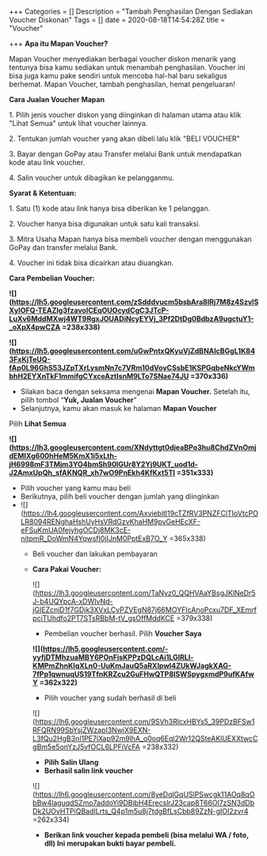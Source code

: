 +++
Categories = []
Description = "Tambah Penghasilan Dengan Sediakan Voucher Diskonan"
Tags = []
date = 2020-08-18T14:54:28Z
title = "Voucher"

+++
**Apa itu Mapan Voucher?**

Mapan Voucher menyediakan berbagai voucher diskon menarik yang tentunya bisa kamu sediakan untuk menambah penghasilan. Voucher ini bisa juga kamu pake sendiri untuk mencoba hal-hal baru sekaligus berhemat. Mapan Voucher, tambah penghasilan, hemat pengeluaran!

**Cara Jualan Voucher Mapan**

1\. Pilih jenis voucher diskon yang diinginkan di halaman utama atau klik "Lihat Semua" untuk lihat voucher lainnya.

2\. Tentukan jumlah voucher yang akan dibeli lalu klik "BELI VOUCHER"

3\. Bayar dengan GoPay atau Transfer melalui Bank untuk mendapatkan kode atau link voucher.

4\. Salin voucher untuk dibagikan ke pelangganmu.

**Syarat & Ketentuan:**

1\. Satu (1) kode atau link hanya bisa diberikan ke 1 pelanggan.

2\. Voucher hanya bisa digunakan untuk satu kali transaksi.

3\. Mitra Usaha Mapan hanya bisa membeli voucher dengan menggunakan GoPay dan transfer melalui Bank.

4\. Voucher ini tidak bisa dicairkan atau diuangkan.

**Cara Pembelian Voucher:**

**![](https://lh5.googleusercontent.com/zSdddvucm5bsbAra8lRj7M8z4SzvlSXyIOFQ-TEAZIg3fzavoICEqOUOcydCgC3JTcP-LuXv6MddMXwj4WT9RgxJOUADiNcyEYVj_3Pf2DtDg0BdbzA9ugctuY1-_oXpX4pwCZA =238x338)**

**![](https://lh5.googleusercontent.com/uGwPntxQKyuVjZdBNAlcBGgL1K843FxKjTeUQ-fAp0L96GhS53JZpTXrLysmNn7c7VRm10dVovCSsbE1KSPGqbeNkcYWmbhH2EYXnTkF1mmifgCYxceAztIsnM9LTo7SNae74JU =370x336)**

* Silakan baca dengan seksama mengenai **Mapan Voucher.** Setelah itu, pilih tombol “**Yuk, Jualan Voucher**”
* Selanjutnya, kamu akan masuk ke halaman **Mapan Voucher**

Pilih **Lihat Semua**

**![](https://lh3.googleusercontent.com/XNdyttgt0djeaBPo3hu8ChdZVnOmjdEMIXg600hHeM5KmX1i5xLth-jH6998mF3TMjm3YO4bmSh90IGUr8Y2Yj9UKT_uod1d-J2AmxUpQh_sfAKNQR_xh7wO9PnEkh4KfKxt5TI =351x333)**

* Pilih voucher yang kamu mau beli
* Berikutnya, pilih beli voucher dengan jumlah yang diinginkan
* ![](https://lh4.googleusercontent.com/Axviebitl19cTZfRV3PNZFClTIoVtcPOLR8094RENghaHshUyHsVRdGzvKhaHM9pvGeHEcXF-eFSuKmUA0fejyhgOCDj8MK3cE-nitpmR_DoWmN4YqwsfI0jIJnM0PptExB7O_Y =365x338)
  * Beli voucher dan lakukan pembayaran
  * **Cara Pakai Voucher:**

    ![](https://lh3.googleusercontent.com/TaNyz0_QQHVAaYBsgJKlNeDr5J-b4UQYpcA-xDWIvNd-jGIEZcnjD1f7GDjk3XVxLCvPZVEgN87j66MOYFIcAnoPcxu7DF_XEmrfpciTUhdfo2PT7STsRBbM-tV_gsOffMddKCE =379x338)
    * Pembelian voucher berhasil. Pilih **Voucher Saya**

    **![](https://lh5.googleusercontent.com/-yyfjDTMhzuaMBY6POnFisKPPzDQLcAi1LGlRLl-KMPmZhnKIqXLn0-UuKmJauQ5aRXIpwI4ZUkWJagkXAG-7fPp1qwnuqUS19TfnKRZcu2GuFHwQTP8ISWSpygxmdP9ufKAfwY =362x322)**
    * Pilih voucher yang sudah berhasil di beli

    ![](https://lh6.googleusercontent.com/9SVh3RlcxHBYs5_39PDzBFSw1RFQRN99SbYsjZWzapI3NwjX9EXN-L3fQu2HgB3nI1PE7iXap92m9lhA_o0oq6Eql2Wr12QSteAKlUEXXtwcCgBm5e5onYzJ5vfOCL6LPFiVcFA =238x332)
    * **Pilih Salin Ulang**
    * **Berhasil salin link voucher**

    ![](https://lh6.googleusercontent.com/8yeDqlGqUSlPSwcgk11AOq8qObBw4laguqdSZmo7addoYi9DBjbH4ErecslrJ23cap8T66Ol7zSN3dDbDk2UOvHTPiQBadILrts_Q4p1m5u8j7tdgBfLsCbb89ZzN-gIOI2zvr4 =262x334)
    * **Berikan link voucher kepada pembeli (bisa melalui WA / foto, dll) Ini merupakan bukti bayar pembeli.**